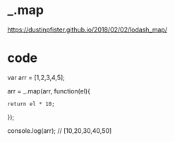 # _.map
https://dustinpfister.github.io/2018/02/02/lodash_map/

# code
var arr = [1,2,3,4,5];
 
arr = _.map(arr, function(el){
 
    return el * 10;
 
});
 
console.log(arr);
// [10,20,30,40,50]
